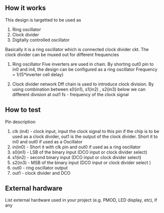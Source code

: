<!---

This file is used to generate your project datasheet. Please fill in the information below and delete any unused
sections.

You can also include images in this folder and reference them in the markdown. Each image must be less than
512 kb in size, and the combined size of all images must be less than 1 MB.
-->

## How it works
This design is targetted to be used as
1. Ring oscillator
2. Clock divider 
3. Digitally controlled oscillator

Basically it is a ring oscillator which is connected clock divider ckt. The clock divider can be muxed out for different frequencies

1. Ring oscillator
Five inverters are used in chain. By shorting out0 pin to in0 and in4, the design can be configured as a ring oscillator
Frequency = 1/(5*inverter cell delay)

2. Clock divider network
Dff chain is used to introduce clock division.
By using combination between s0(in1), s1(in2) , s2(in3) below we can different division at out1
fs - frequency of the clock signal


## How to test

Pin description
 1. clk (in4) - clock input, input the clock signal to this pin if the chip is to be used as a clock divider, out1 is the output of the clock divider. Short it to in0 and out0 if used as a Oscillator
 2. in(in0) - Short it with clk pin and out0 if used as a ring oscillator
 3. s0(in1) - LSB of the binary input (DCO input or clock divider select)
 4. s1(in2) - second binary input  (DCO input or clock divider select) 
 5. s2(in3) - MSB of the binary input (DCO input or clock divider select )
 6. out0 - ring oscillator output
 7. out1 - clock divider and DCO


## External hardware

List external hardware used in your project (e.g. PMOD, LED display, etc), if any
